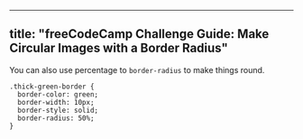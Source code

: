 
---
title: "freeCodeCamp Challenge Guide: Make Circular Images with a Border Radius"
---

You can also use percentage to `border-radius` to make things round.

    .thick-green-border {
      border-color: green;
      border-width: 10px;
      border-style: solid;
      border-radius: 50%;
    }
